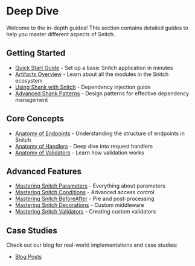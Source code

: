 # Deep Dive

Welcome to the in-depth guides! This section contains detailed guides to help you master different aspects of Snitch.

## Getting Started
- [Quick Start Guide](../tutorials/QuickStart.md) - Set up a basic Snitch application in minutes
- [Artifacts Overview](../resources/Artifacts.md) - Learn about all the modules in the Snitch ecosystem
- [Using Shank with Snitch](../tutorials/UsingShank.md) - Dependency injection guide
- [Advanced Shank Patterns](../tutorials/ShankPatterns.md) - Design patterns for effective dependency management

## Core Concepts
- [Anatomy of Endpoints](Anatomy-of-Endpoints.md) - Understanding the structure of endpoints in Snitch
- [Anatomy of Handlers](Anatomy-of-Handlers.md) - Deep dive into request handlers
- [Anatomy of Validators](Anatomy-of-Validators.md) - Learn how validation works

## Advanced Features
- [Mastering Snitch Parameters](Mastering-Snitch-Parameters.md) - Everything about parameters
- [Mastering Snitch Conditions](Mastering-Snitch-Conditions.md) - Advanced access control
- [Mastering Snitch BeforeAfter](Mastering-Snitch-BeforeAfter.md) - Pre and post-processing
- [Mastering Snitch Decorations](Mastering-Snitch-Decorations.md) - Custom middleware
- [Mastering Snitch Validators](Mastering-Snitch-Validators.md) - Creating custom validators

## Case Studies
Check out our blog for real-world implementations and case studies:
- [Blog Posts](../../blog/)